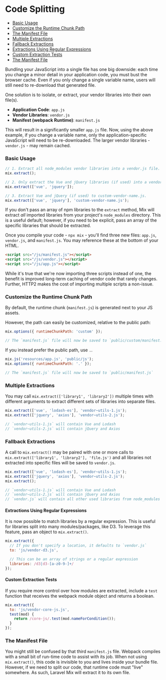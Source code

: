 # Code Splitting

-   [Basic Usage](#basic-usage)
-   [Customize the Runtime Chunk Path](#customize-the-runtime-chunk-path)
-   [The Manifest File](#the-manifest-file)
-   [Multiple Extractions](#multiple-extractions)
-   [Fallback Extractions](#fallback-extractions)
-   [Extractions Using Regular Expressions](#extractions-using-regular-expressions)
-   [Custom Extraction Tests](#custom-extraction-tests)
-   [The Manifest File](#the-manifest-file)

Bundling your JavaScript into a single file has one big downside: each time you change a minor detail in your application code, you must bust the browser cache. Even if you only change a single variable name, users will still need to re-download that generated file.

One solution is to isolate, or extract, your vendor libraries into their own file(s).

-   **Application Code**: `app.js`
-   **Vendor Libraries**: `vendor.js`
-   **Manifest \(webpack Runtime\)**: `manifest.js`

This will result in a significantly smaller `app.js` file. Now, using the above example, if you change a variable name, only the application-specific JavaScript will need to be re-downloaded. The larger vendor libraries - `vendor.js` - may remain cached.

### Basic Usage

```js
// 1. Extract all node_modules vendor libraries into a vendor.js file.
mix.extract();

// 2. Only extract the Vue and jQuery libraries (if used) into a vendor.js file.
mix.extract(['vue', 'jquery']);

// 3. Extract Vue and jQuery (if used) to custom-vendor-name.js.
mix.extract(['vue', 'jquery'], 'custom-vendor-name.js');
```

If you don't pass an array of npm libraries to the `extract` method, Mix will extract _all_ imported libraries from your project's `node_modules` directory. This is a useful default; however, if you need to be explicit, pass an array of the specific libraries that should be extracted.

Once you compile your code - `npx mix` - you'll find three new files: `app.js`, `vendor.js`, and `manifest.js`. You may reference these at the bottom of your HTML.

```html
<script src="/js/manifest.js"></script>
<script src="/js/vendor.js"></script>
<script src="/js/app.js"></script>
```

While it's true that we're now importing three scripts instead of one, the benefit is improved long-term caching of vendor code that rarely changes. Further, HTTP2 makes the cost of importing multiple scripts a non-issue.

### Customize the Runtime Chunk Path

By default, the runtime chunk (`manifest.js`) is generated next to your JS assets.

However, the path can easily be customized, relative to the public path:

```js
mix.options({ runtimeChunkPath: 'custom' });

// The `manifest.js` file will now be saved to `public/custom/manifest.js`
```

If you instead prefer the public path, use `.`.

```js
mix.js('resources/app.js', 'public/js');
mix.options({ runtimeChunkPath: '.' });

// The `manifest.js` file will now be saved to `public/manifest.js`
```

### Multiple Extractions

You may call `mix.extract(['library1', 'library2'])` multiple times with different arguments to extract different sets of libraries into separate files.

```js
mix.extract(['vue', 'lodash-es'], 'vendor~utils-1.js');
mix.extract(['jquery', 'axios'], 'vendor~utils-2.js');

// `vendor~utils-1.js` will contain Vue and Lodash
// `vendor~utils-2.js` will contain jQuery and Axios
```

### Fallback Extractions

A call to `mix.extract()` may be paired with one or more calls to `mix.extract(['library1', 'library2'], 'file.js')` and all libraries not extracted into specific files will be saved to `vendor.js`.

```js
mix.extract(['vue', 'lodash-es'], 'vendor~utils-1.js');
mix.extract(['jquery', 'axios'], 'vendor~utils-2.js');
mix.extract();

// `vendor~utils-1.js` will contain Vue and Lodash
// `vendor~utils-2.js` will contain jQuery and Axios
// `vendor.js` will contain all other used libraries from node_modules
```

#### Extractions Using Regular Expressions

It is now possible to match libraries by a regular expression. This is useful for libraries split into many modules/packages, like D3. To leverage this feature, pass an object to `mix.extract()`.

```js
mix.extract({
  // If you don't specify a location, it defaults to `vendor.js`
  to: 'js/vendor-d3.js',

  // This can be an array of strings or a regular expression
  libraries: /d3|d3-[a-z0-9-]+/
});
```

#### Custom Extraction Tests

If you require more control over how modules are extracted, include a `test` function that receives the webpack module object and returns a boolean.

```js
mix.extract({
  to: 'js/vendor-core-js.js',
  test(mod) {
    return /core-js/.test(mod.nameForCondition());
  }
});
```

### The Manifest File

You might still be confused by that third `manifest.js` file. Webpack compiles with a small bit of run-time code to assist with its job. When not using `mix.extract()`, this code is invisible to you and lives inside your bundle file. However, if we need to split our code, that runtime code must "live" somewhere. As such, Laravel Mix will extract it to its own file.
